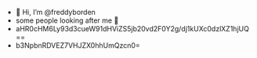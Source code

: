 - 👋 Hi, I’m @freddyborden
- some people looking after me 💩
- aHR0cHM6Ly93d3cueW91dHViZS5jb20vd2F0Y2g/dj1kUXc0dzlXZ1hjUQ==
- b3NpbnRDVEZ7VHJZX0hhUmQzcn0=
<!---
freddyborden/freddyborden is a ✨ special ✨ repository because its `README.md` (this file) appears on your GitHub profile.
You can click the Preview link to take a look at your changes.
--->
